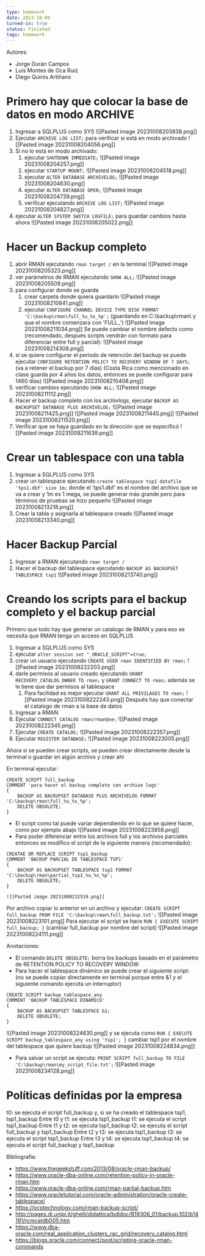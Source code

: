 ```yaml
---
type: homework
date: 2023-10-09
turned-in: true
status: Finished
tags: homework
---
```

Autores:
- Jorge Durán Campos
- Luis Montes de Oca Ruiz
- Diego Quirós Artiñano
# Primero hay que colocar la base de datos en modo ARCHIVE

1. Ingresar a SQLPLUS como SYS
![[Pasted image 20231008203838.png]]
2. Ejecutar `ARCHIVE LOG LIST;` para verificar si está en modo archivado
![[Pasted image 20231008204056.png]]
3. Si no lo está en modo archivado:
	1. ejecutar `SHUTDOWN IMMEDIATE;`
	![[Pasted image 20231008204257.png]]
	2. ejecutar `STARTUP MOUNT;`
	![[Pasted image 20231008204518.png]]
	3. ejecutar `ALTER DATABASE ARCHIVELOG;`
	![[Pasted image 20231008204630.png]]
	4. ejecutar `ALTER DATABASE OPEN;`
	![[Pasted image 20231008204739.png]]
	5. verificar ejecutando `ARCHIVE LOG LIST;`
	![[Pasted image 20231008204827.png]]
4. ejecutar `ALTER SYSTEM SWITCH LOGFILE;` para guardar cambios hasta ahora
![[Pasted image 20231008205022.png]]
# Hacer un Backup completo
1. abrir RMAN ejecutando `rman target /` en la terminal
![[Pasted image 20231008205323.png]]
2. ver parámetros de RMAN ejecutando `SHOW ALL;`
![[Pasted image 20231008205509.png]]
3. para configurar donde se guarda
	1. crear carpeta donde quiera guardarlo
	![[Pasted image 20231008210841.png]]
	2. ejecutar `CONFIGURE CHANNEL DEVICE TYPE DISK FORMAT 'C:\backup\rman\full_%u_%s_%p';` (guardando en C:\\backup\\rman\\ y que el nombre comenzara con 'FULL_') 
	![[Pasted image 20231008211034.png]]
	Se puede cambiar el nombre defecto como (recomendado, después scripts vendrán con formato para diferenciar entre full y parcial):
	![[Pasted image 20231008214308.png]]
1. si se quiere configurar el periodo de retención del backup se puede ejecutar `CONFIGURE RETENTION POLICY TO RECOVERY WINDOW OF 7 DAYS;` (va a retener el backup por 7 días) (Costa Rica como mencionado en clase guarda por 4 años los datos, entonces se puede configurar para 1460 días)
![[Pasted image 20231008210408.png]]
5. verificar cambios ejecutando `SHOW ALL;`
![[Pasted image 20231008211112.png]]
6. Hacer el backup completo con los archivlogs, ejecutar `BACKUP AS BACKUPSET DATABASE PLUS ARCHIVELOG;`
![[Pasted image 20231008211425.png]]
![[Pasted image 20231008211445.png]]
![[Pasted image 20231008211520.png]]
7. Verificar que se haya guardado en la dirección que se especificó
![[Pasted image 20231008211639.png]]
# Crear un tablespace con una tabla
1. Ingresar a SQLPLUS como SYS
2. crear un tablespace ejecutando `create tablespace tsp1 datafile 'tps1.dbf' size 1m;` donde el 'tps1.dbf' es el nombre del archivo que se va a crear y 1m es 1 mega, se puede generar más grande pero para términos de pruebas se hizo pequeño
![[Pasted image 20231008213218.png]]
3. Crear la tabla y asignarla al tablespace creado
![[Pasted image 20231008213340.png]]
# Hacer Backup Parcial
1. Ingresar a RMAN ejecutando `rman target /`
2. Hacer el backup del tablespace ejecutando `BACKUP AS BACKUPSET TABLESPACE tsp1`
![[Pasted image 20231008213740.png]]
# Creando los scripts para el backup completo y el backup parcial
Primero que todo hay que generar un catalogo de RMAN y para eso se necesita que RMAN tenga un acceso en SQLPLUS
1. Ingresar a SQLPLUS como SYS
2. ejecutar `alter session set "_ORACLE_SCRIPT"=true;`
3. crear un usuario ejecutando `CREATE USER rman IDENTIFIED BY rman;`
![[Pasted image 20231008222203.png]]
4. darle permisos al usuario creado ejecutando `GRANT RECOVERY_CATALOG_OWNER TO rman;` y `GRANT CONNECT TO rman;` además se le tiene que dar permisos al tablespace
	1. Para facilidad es mejor ejecutar `GRANT ALL PRIVILAGES TO rman;`
	![[Pasted image 20231008222243.png]]
Después hay que conectar el catalogo de rman a la base de datos
1. Ingresar a RMAN
2. Ejecutar `CONNECT CATALOG rman/rman@xe;`
![[Pasted image 20231008222345.png]]
3. Ejecutar `CREATE CATALOG;`
![[Pasted image 20231008222357.png]]
4. Ejecutar `REGISTER DATABASE;`
![[Pasted image 20231008223005.png]]

Ahora si se pueden crear scripts, se pueden crear directamente desde la terminal o guardar en algún archivo y crear ahí

En terminal ejecutar:
```
CREATE SCRIPT full_backup
COMMENT 'para hacer el backup completo con archive logs'
{
    BACKUP AS BACKUPSET DATABASE PLUS ARCHIVELOG FORMAT 'C:\backup\rman\full_%u_%s_%p';
    DELETE OBSOLETE;
}
```
- El script como tal puede variar dependiendo en lo que se quiere hacer, como por ejemplo abajo
![[Pasted image 20231008223858.png]]
- Para poder diferenciar entre los archivos full y los archivos parciales entonces se modifico el script de la siguiente manera (recomendado):
```
CREATAE OR REPLACE SCRIPT tsp1_backup
COMMENT 'BACKUP PARCIAL DE TABLESPACE TSP1'
{
	BACKUP AS BACKUPSET TABLESPACE tsp1 FORMAT 'C:\backup\rman\partial_tsp1_%u_%s_%p';
	DELETE OBSOLETE;
}
```
	![[Pasted image 20231008232519.png]]
Por archivo copiar lo anterior en un archivo y ejecutar: 
`CREATE SCRIPT full_backup FROM FILE 'C:\backup\rman\full_backup.txt';`
![[Pasted image 20231008223101.png]]
Para ejecutar el script se hace `RUN { EXECUTE SCRIPT full_backup; }` (cambiar full_backup por nombre del script)
![[Pasted image 20231008224111.png]]

Anotaciones: 
- El comando `DELETE OBSOLETE;` borra los backups basado en el parámetro de RETENTION POLICY TO RECOVERY WINDOW
- Para hacer el tablespace dinámico se puede crear el siguiente script: (no se puede copiar directamente en terminal porque entre &1 y el siguiente comando ejecuta un interruptor)
```
CREATE SCRIPT backup_tablespace_any
COMMENT 'BACKUP TABLESPACE DINAMICO'
{
	BACKUP AS BACKUPSET TABLESPACE &1;
	DELETE OBSOLETE;
}
```
![[Pasted image 20231008224630.png]]
y se ejecuta como `RUN { EXECUTE SCRIPT backup_tablespace_any using 'tsp1'; }` cambiar tsp1 por el nombre del tablespace que quiere backup
![[Pasted image 20231008224834.png]]
- Para salvar un script se ejecuta:
`PRINT SCRIPT full_backup TO FILE 'C:\backup\rman\my_script_file.txt';`
![[Pasted image 20231008234128.png]]
# Políticas definidas por la empresa
t0: se ejecuta el script full_backup y, si se ha creado el tablespace tsp1, tsp1_backup
Entre t0 y t1: se ejecuta tsp1_backup
t1: se ejecuta el script tsp1_backup
Entre t1 y t2: se ejecuta tsp1_backup
t2: se ejecuta el script full_backup y tsp1_backup
Entre t2 y t3: se ejecuta tsp1_backup
t3: se ejecuta el script tsp1_backup
Entre t3 y t4: se ejecuta tsp1_backup
t4: se ejecuta el script full_backup y tsp1_backup


Bibliografía:
- https://www.thegeekstuff.com/2013/08/oracle-rman-backup/
- https://www.oracle-dba-online.com/retention-policy-in-oracle-rman.htm
- https://www.oracle-dba-online.com/rman-partial-backup.htm
- https://www.oracletutorial.com/oracle-administration/oracle-create-tablespace/
- https://ocptechnology.com/rman-backup-script/
- http://pages.di.unipi.it/ghelli/didattica/bdldoc/B19306_01/backup.102/b14191/rcmcatdb005.htm
- https://www.dba-oracle.com/real_application_clusters_rac_grid/recovery_catalog.html
- https://blogs.oracle.com/connect/post/scripting-oracle-rman-commands